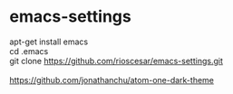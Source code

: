 # emacs-settings

apt-get install emacs<version><br>
cd .emacs<br>
git clone https://github.com/rioscesar/emacs-settings.git<br>
<br>
https://github.com/jonathanchu/atom-one-dark-theme
